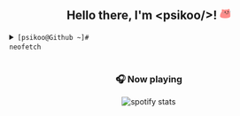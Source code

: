 <div align="center">
<h2>Hello there, I'm &ltpsikoo/&gt! <img src="https://github.com/psikoo/psikoo/blob/main/assets/gif/partyblobcat.gif" width="20"></h2>
</div>
<details>
<summary><code>[psikoo@Github ~]# neofetch                                                                                          </code></summary>
<div>
<pre>
PPPPPPPPPPPPPPPPP                     iiii    ┌──psikoo@github──────────────────────────────────────────────────────┐
P::::::::::::::::P                   i::::i      ┌👤About me
P::::::PPPPPP:::::P                   iiii       ├──>🖊️Name > psikoo || psi
PP:::::P     P:::::P                             ├──>👫Pronouns > he || she || it
  P::::P     P:::::P   ssssssssss   iiiiiii      ├──>📅Birth > 3rd oct. 2005 (19)
  P::::P     P:::::P ss::::::::::s  i:::::i      ├──>🌍Residence > europe/spain/madrid
  P::::PPPPPP:::::Pss:::::::::::::s  i::::i      ├──>📖Language > en_US && es_ES
  P:::::::::::::PP s::::::ssss:::::s i::::i      └──>👷Ocupation > student
  P::::PPPPPPPPP    s:::::s  ssssss  i::::i    
  P::::P              s::::::s       i::::i      ┌🌐Socials
  P::::P                 s::::::s    i::::i      ├──>💻Linktre > linktr.ee/psikoo
  P::::P           ssssss   s:::::s  i::::i      └──>💻Discord > @psikoo
PP::::::PP         s:::::ssss::::::si::::::i   
P::::::::P         s::::::::::::::s i::::::i     ┌🔍System information
P::::::::P          s:::::::::::ss  i::::::i     ├──> 💻OS > Tiny10 || Arch
PPPPPPPPPP           sssssssssss    iiiiiiii     ├──> 🎥GPU > GeForce RTX 3080
                                                 ├──> ⚙️CPU > i9-10900KF @ 3.70GHz
                                                 └──> 💾RAM > 60GiB DDR4
                                              └─────────────────────────────────────────────────────────────────────┘
</pre>
</div>
</details>
<div align="center">
<h3>🎧 Now playing</h3>
<img src="https://spotify-github-profile.kittinanx.com/api/view?uid=qkmmn5sweydaujo8ret0gobti&cover_image=true&theme=default&show_offline=false&background_color=050709&interchange=true&bar_color=53b14f&bar_color_cover=true" alt="spotify stats"> 
</div>
